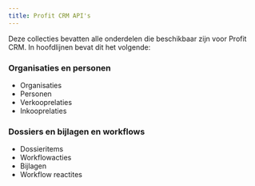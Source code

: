 ```yaml
---
title: Profit CRM API's
---
```


Deze collecties bevatten alle onderdelen die beschikbaar zijn voor Profit CRM. In hoofdlijnen bevat dit het volgende:

### Organisaties en personen

- Organisaties
- Personen
- Verkooprelaties
- Inkooprelaties

### Dossiers en bijlagen en workflows

- Dossieritems
- Workflowacties
- Bijlagen
- Workflow reactites

